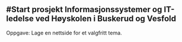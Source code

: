 #Start prosjekt
Informasjonssystemer og IT-ledelse ved Høyskolen i Buskerud og Vesfold
---

Oppgave: Lage en nettside for et valgfritt tema.
